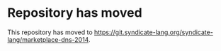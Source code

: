 # Repository has moved

This repository has moved to <https://git.syndicate-lang.org/syndicate-lang/marketplace-dns-2014>.
